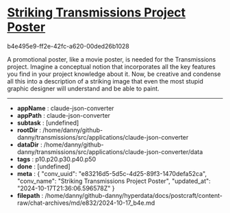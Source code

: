 # [Striking Transmissions Project Poster](https://claude.ai/chat/e83216d5-5d5c-4d25-89f3-1470defa52ca)

b4e495e9-ff2e-42fc-a620-00ded26b1028

A promotional poster, like a movie poster,  is needed for the Transmissions project. Imagine a conceptual  notion that incorporates all the key features  you find in your project knowledge about it. Now, be creative and condense all this into a description of a striking image that even the most stupid graphic designer will understand and be able to paint.

---

* **appName** : claude-json-converter
* **appPath** : claude-json-converter
* **subtask** : [undefined]
* **rootDir** : /home/danny/github-danny/transmissions/src/applications/claude-json-converter
* **dataDir** : /home/danny/github-danny/transmissions/src/applications/claude-json-converter/data
* **tags** : p10.p20.p30.p40.p50
* **done** : [undefined]
* **meta** : {
  "conv_uuid": "e83216d5-5d5c-4d25-89f3-1470defa52ca",
  "conv_name": "Striking Transmissions Project Poster",
  "updated_at": "2024-10-17T21:36:06.596578Z"
}
* **filepath** : /home/danny/github-danny/hyperdata/docs/postcraft/content-raw/chat-archives/md/e832/2024-10-17_b4e.md